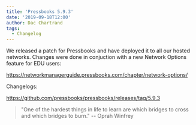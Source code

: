 ```yaml
---
title: 'Pressbooks 5.9.3'
date: '2019-09-18T12:00'
author: Dac Chartrand
tags:
  - Changelog
---
```


We released a patch for Pressbooks and have deployed it to all our hosted networks.
Changes were done in conjuction with a new Network Options feature for EDU users:

<https://networkmanagerguide.pressbooks.com/chapter/network-options/>

Changelogs:

<https://github.com/pressbooks/pressbooks/releases/tag/5.9.3>

> "One of the hardest things in life to learn are which bridges to cross and which bridges
> to burn." -- Oprah Winfrey
